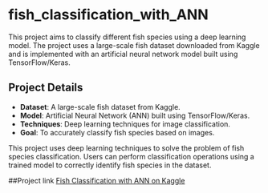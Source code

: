 # fish_classification_with_ANN

This project aims to classify different fish species using a deep learning model. The project uses a large-scale fish dataset downloaded from Kaggle and is implemented with an artificial neural network model built using TensorFlow/Keras.

## Project Details

- **Dataset**: A large-scale fish dataset from Kaggle.
- **Model**: Artificial Neural Network (ANN) built using TensorFlow/Keras.
- **Techniques**: Deep learning techniques for image classification.
- **Goal**: To accurately classify fish species based on images.

This project uses deep learning techniques to solve the problem of fish species classification. Users can perform classification operations using a trained model to correctly identify fish species in the dataset.

##Project link
[Fish Classification with ANN on Kaggle](https://www.kaggle.com/code/remdilatkse/fish-classification-with-ann?scriptVersionId=202685241)
